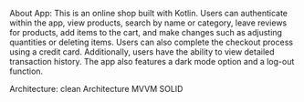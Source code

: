 About App:
This is an online shop built with Kotlin. Users can authenticate within the app, view products, search by name or category, leave reviews for products, add items to the cart, and make changes such as adjusting quantities or deleting items. Users can also complete the checkout process using a credit card. Additionally, users have the ability to view detailed transaction history. The app also features a dark mode option and a log-out function.

Architecture:
clean Architecture
MVVM
SOLID
